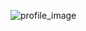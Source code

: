 ![profile_image](https://avatars3.githubusercontent.com/u/64811662?s=400&u=8dbdc87315b5b77de0554629396914b0a7e87db5&v=4)
